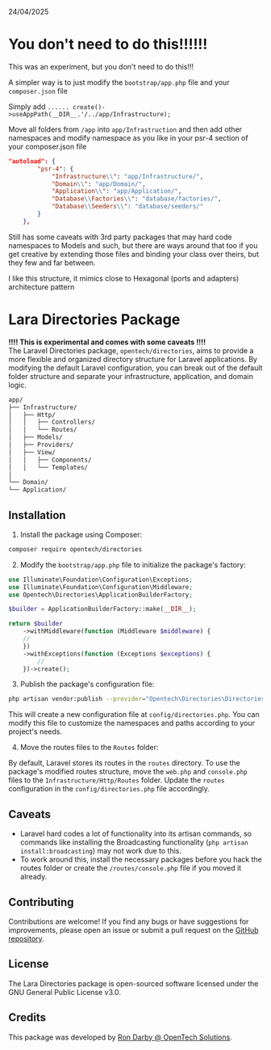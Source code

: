 24/04/2025

# You don't need to do this!!!!!!
This was an experiment, but you don't need to do this!!!

A simpler way is to just modify the `bootstrap/app.php` file and your `composer.json` file

Simply add `...... create()->useAppPath(__DIR__.'/../app/Infrastructure);`

Move all folders from `/app` into `app/Infrastruction` and then add other namespaces and modify namespace as you like in your psr-4 section of your composer.json file

```json
"autoload": {
        "psr-4": {
            "Infrastructure\\": "app/Infrastructure/",
            "Domain\\": "app/Domain/",
            "Application\\": "app/Application/",
            "Database\\Factories\\": "database/factories/",
            "Database\\Seeders\\": "database/seeders/"
        }
    },
```
Still has some caveats with 3rd party packages that may hard code namespaces to Models and such, but there are ways around that too if you get creative by extending those files and binding your class over theirs, but they few and far between.

I like this structure, it mimics close to Hexagonal (ports and adapters) architecture pattern


# Lara Directories Package

**!!!! This is experimental and comes with some caveats !!!!**<br>
The Laravel Directories package, `opentech/directories`, aims to provide a more flexible and organized directory structure for Laravel applications. By modifying the default Laravel configuration, you can break out of the default folder structure and separate your infrastructure, application, and domain logic.

```markdown
app/
├── Infrastructure/
│   ├── Http/
│   │   ├── Controllers/
│   │   └── Routes/
│   ├── Models/
│   ├── Providers/
│   ├── View/
│   │   ├── Components/
│   │   └── Templates/
│   
└── Domain/
└── Application/
```

## Installation

1. Install the package using Composer:

```bash
composer require opentech/directories
```

2. Modify the `bootstrap/app.php` file to initialize the package's factory:

```php
use Illuminate\Foundation\Configuration\Exceptions;
use Illuminate\Foundation\Configuration\Middleware;
use Opentech\Directories\ApplicationBuilderFactory;

$builder = ApplicationBuilderFactory::make(__DIR__);

return $builder
    ->withMiddleware(function (Middleware $middleware) {
    //
    })
    ->withExceptions(function (Exceptions $exceptions) {
        //
    })->create();

```

3. Publish the package's configuration file:

```bash
php artisan vendor:publish --provider="Opentech\Directories\DirectoriesServiceProvider" --tag="config"
```

This will create a new configuration file at `config/directories.php`. You can modify this file to customize the namespaces and paths according to your project's needs.

4. Move the routes files to the `Routes` folder:

By default, Laravel stores its routes in the `routes` directory. To use the package's modified routes structure, move the `web.php` and `console.php` files to the `Infrastructure/Http/Routes` folder. Update the `routes` configuration in the `config/directories.php` file accordingly.



## Caveats

- Laravel hard codes a lot of functionality into its artisan commands, so commands like installing the Broadcasting functionality (`php artisan install:broadcasting`) may not work due to this.
- To work around this, install the necessary packages before you hack the routes folder or create the `/routes/console.php` file if you moved it already.

## Contributing

Contributions are welcome! If you find any bugs or have suggestions for improvements, please open an issue or submit a pull request on the [GitHub repository](https://github.com/opentechsolutions/lara-directories).

## License

The Lara Directories package is open-sourced software licensed under the GNU General Public License v3.0.

## Credits

This package was developed by [Ron Darby @ OpenTech Solutions](https://opentechsolutions.co.za/).
